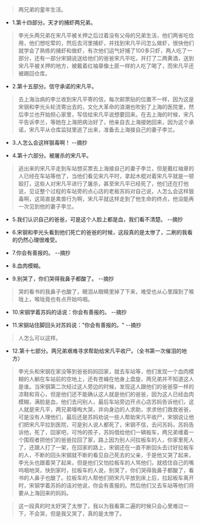 >两兄弟的童年生活。

- 1.第十四部分。天才的捕虾两兄弟。

>李光头两兄弟在宋凡平被关押之后过着没有父母的兄弟生活，他们两省吃俭用，他们想吃荤的，然后去河里捕虾，并找到宋凡平问怎么做虾，很快他们就学会了熟练的捕虾和做虾，有次他们运气好捕了100多只虾，两人吃了一部分，还有一部分宋钢说送给他们的爸爸宋凡平吃，并打了二两黄酒，送到宋凡平被关押的地方，被戴着红袖章像土匪一样的人吃了喝了，而宋凡平还被踢回仓库。

- 2.第十五部分。信守承诺的宋凡平。

>去上海治病的李兰收到宋凡平寄的信，每次邮票贴的位置不一样，因为这是宋钢和李光头轮流寄出去的，文化大革命的浪潮也吹到了上海的医院里，然后李兰也开始担心家里，写信给宋凡平说想要回来。在去上海的时候，宋凡平告诉李兰，等她在上海把病治好了，他亲自去上海接她回来，因为这个承诺，宋凡平从仓库监狱里逃了出来，准备去上海接自己的妻子李兰。

- 3.人怎么会这样狠毒啊！ --摘抄

- 4.第十六部分。被屠杀的宋凡平。

>逃出来的宋凡平走到车站想买票去上海接自己的妻子李兰，但是戴红袖章的人已经在车站等他了，当他们看见宋凡平时，拿起木棍对着宋凡平就是一顿殴打，这些人对宋凡平进行了屠杀，甚至宋凡平已经死了，他们还在打他说，见证整个过程的车站旁的点心店的老板苏妈对自己说，人怎么会这样狠毒啊，这简直是禽兽行为啊，宋凡平就这样走到了他生命的终点，他没能再一次见到他的妻子李兰。

- 5.我们认识自己的爸爸，可是这个人脸上都是血，我们看不清楚。 --摘抄

- 6.宋钢和李光头看到他们死亡的爸爸的时候，这段真的是太惨了，二刷的我看的仍然心理很难受。

- 7.你会有善报的。 --摘抄

- 8.血肉模糊。

- 9.别哭了，你们哭得我鼻子都酸了。 --摘抄

>哭的看书的我鼻子也酸了，眼泪从眼睛里掉了下来，难受也从心里蹿到了喉咙上，喉咙竟也有点开始呜咽。

- 10.宋钢学着苏妈的话说：你会有善报的。 --摘抄

- 11.宋钢站住脚回头对苏妈说："你会有善报的。" --摘抄

>人怎么可以这样。

- 12.第十七部分。两兄弟艰难寻求帮助给宋凡平收尸。（全书第一次催泪的地方）

>李光头和宋钢在家没等到爸爸妈妈回家，就去车站等，他们发现一个血肉模糊的人躺在车站前的空地上，还有苍蝇在他身上盘旋，两兄弟并不知道这人是谁。当宋钢第二次经过这人旁边的时候，发现这人跟他们的爸爸穿一样的凉鞋和背心，但是他们还不能确认这人就是他们的爸爸，因为这人已经血肉模糊，满脸是血，他们去问别人，最后车站旁边开点心店苏妈告诉他们，这人就是宋凡平，两兄弟嚎啕大哭，并向身边的人求助，求求他们救救爸爸，可是没有人理他们，最后还是苏妈劝说一些人帮助宋凡平收尸，宋钢说让他们把宋凡平拉到医院，可是别人说人都死了，宋钢不信，去问苏妈，苏妈告诉他，死了，回家吧，可怜的孩子，苏妈借给他们一辆板车，两兄弟缠着一个围观者把他们的爸爸拉回了家，路上因为别人问拉板车的人，你家里死人了，还跟人打了一架，在回家的路上，宋钢还在一直不断回头去讨好拉板车的人，不断的回头宋钢就不断的看见自己死去的父亲，于是他又哭了起来，李光头也跟着哭了起来，但是他们又怕拉板车的人骂他们，就捂住自己的嘴呜咽地哭，快到家时，拉板车的人说，别哭了，你们哭得我鼻子都酸了，看书的人鼻子也酸了。拉板车的人帮他们把宋凡平放到床上后，拉起板车离开时，宋钢学着苏妈的话对他说，你会有善报的。然后他们又去车站等他们将要从上海回来的妈妈。

>这一段真的时太好哭了太惨了，我以为我看第二遍的时候只会心里难过一下，不会哭，但是我又哭了，真的是太惨了。
